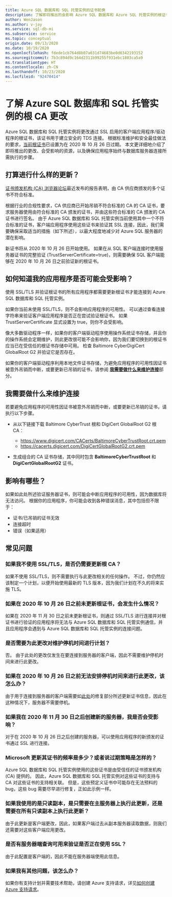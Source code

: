 ```yaml
---
title: Azure SQL 数据库和 SQL 托管实例的证书轮换
description: 了解即将推出的会影响 Azure SQL 数据库和 Azure SQL 托管实例的根证书更改
author: WenJason
ms.author: v-jay
ms.service: sql-db-mi
ms.subservice: service
ms.topic: conceptual
origin.date: 09/13/2020
ms.date: 10/19/2020
ms.openlocfilehash: fdede1cb764d8b07a631d74683be0d6342193152
ms.sourcegitcommit: 7b3c894d9c164d2311b99255f931ebc1803ca5a9
ms.translationtype: HT
ms.contentlocale: zh-CN
ms.lasthandoff: 10/23/2020
ms.locfileid: "92470414"
---
```

# <a name="understanding-the-changes-in-the-root-ca-change-for-azure-sql-database--sql-managed-instance"></a>了解 Azure SQL 数据库和 SQL 托管实例的根 CA 更改

Azure SQL 数据库和 SQL 托管实例将更改通过 SSL 启用的客户端应用程序/驱动程序的根证书，该证书用于建立安全的 TDS 连接。 根据标准维护和安全最佳做法的要求，[当前根证书](https://www.digicert.com/CACerts/BaltimoreCyberTrustRoot.crt.pem)已设置为在 2020 年 10 月 26 日过期。 本文更详细地介绍了即将推出的更改、会受影响的资源，以及确保应用程序始终与数据库服务器连接所需执行的步骤。

## <a name="what-update-is-going-to-happen"></a>打算进行什么样的更新？

[证书颁发机构 (CA) 浏览器论坛](https://cabforum.org/)最近发布的报告表明，由 CA 供应商颁发的多个证书不符合标准。

根据行业的合规性要求，CA 供应商已开始吊销不符合标准的 CA 的 CA 证书，要求服务器使用由符合标准的 CA 颁发的证书，并由这些符合标准的 CA 颁发的 CA 证书进行签名。 由于 Azure SQL 数据库和 SQL 托管实例当前使用其中一个不符合标准的证书，客户端应用程序使用这些证书来验证其 SSL 连接，因此，我们需要确保采取适当的措施（如下所述），以最大程度地减少对 Azure SQL 服务器的潜在影响。

新证书将从 2020 年 10 月 26 日开始使用。 如果在从 SQL 客户端连接时使用服务器证书的完整验证 (TrustServerCertificate=true)，则需要确保 SQL 客户端能够在 2020 年 10 月 26 日之前验证新的根证书。

## <a name="how-do-i-know-if-my-application-might-be-affected"></a>如何知道我的应用程序是否可能会受影响？

使用 SSL/TLS 并验证根证书的所有应用程序都需要更新根证书才能连接到 Azure SQL 数据库和 SQL 托管实例。 

如果你当前未使用 SSL/TLS，则不会影响应用程序的可用性。 可以通过查看连接字符串来验证客户端应用程序是否正在尝试验证根证书。 如果 TrustServerCertificate 显式设置为 true，则你不会受影响。

像大多数驱动程序一样，如果你的客户端驱动程序使用操作系统证书存储，并且你的操作系统会定期维护，则此更改很可能不会影响你，因为我们要切换到的根证书应当已在受信任的根证书存储中可用。 检查 Baltimore CyberDigiCert GlobalRoot G2 并验证它是否存在。

如果你的客户端驱动程序利用本地文件证书存储，为避免应用程序的可用性因证书被意外吊销而中断，或要更新已吊销的证书，请参阅 [**我需要做什么来维护连接**](./ssl-root-certificate-expiring.md#what-do-i-need-to-do-to-maintain-connectivity)部分。

## <a name="what-do-i-need-to-do-to-maintain-connectivity"></a>我需要做什么来维护连接

若要避免应用程序的可用性因证书被意外吊销而中断，或要更新已吊销的证书，请执行以下步骤。

*   从以下链接下载 Baltimore CyberTrust 根和 DigiCert GlobalRoot G2 根 CA：
    *   https://www.digicert.com/CACerts/BaltimoreCyberTrustRoot.crt.pem
    *   https://cacerts.digicert.com/DigiCertGlobalRootG2.crt.pem

*   生成组合的 CA 证书存储，其中同时包含 **BaltimoreCyberTrustRoot** 和 **DigiCertGlobalRootG2** 证书。

## <a name="what-can-be-the-impact"></a>影响有哪些？
如果如此处所述验证服务器证书，则可能会中断应用程序的可用性，因为数据库将无法访问。 根据你的应用程序，你可能会收到各种错误消息，其中包括但不限于：
*   证书/已吊销的证书无效
*   连接超时
*   错误（如果适用）

## <a name="frequently-asked-questions"></a>常见问题

### <a name="if-i-am-not-using-ssltls-do-i-still-need-to-update-the-root-ca"></a>如果我不使用 SSL/TLS，是否仍需要更新根 CA？
如果不使用 SSL/TLS，则不需要执行与此更改相关的任何操作。 不过，你仍然应该制定一个计划，以便开始使用最新的 TLS 版本，因为我们计划在不久的将来实施 TLS。

### <a name="what-will-happen-if-i-do-not-update-the-root-certificate-before-october-26-2020"></a>如果在 2020 年 10 月 26 日之前未更新根证书，会发生什么情况？
如果在 2020 年 11 月 30 日之前未更新根证书，则通过 SSL/TLS 进行连接并对根证书进行验证的应用程序将无法与 Azure SQL 数据库和 SQL 托管实例通信，并且应用程序会遇到与 Azure SQL 数据库和 SQL 托管实例的连接问题。

### <a name="do-i-need-to-plan-a-maintenance-downtime-for-this-changebr"></a>是否需要为此更改对维护停机时间进行计划？<BR>
否。 由于此处的更改仅发生在要连接到服务器的客户端，因此不需要维护停机时间来进行此更改。

### <a name="what-if-i-cannot-get-a-scheduled-downtime-for-this-change-before-october-26-2020"></a>如果在 2020 年 10 月 26 日之前无法安排停机时间来进行此更改，该怎么办？
由于用于连接到服务器的客户端需要如[此处](./ssl-root-certificate-expiring.md#what-do-i-need-to-do-to-maintain-connectivity)的修复部分所述更新证书信息，因此在这种情况下，服务器不需要停机。

### <a name="if-i-create-a-new-server-after-november-30-2020-will-i-be-impacted"></a>如果我在 2020 年 11 月 30 日之后创建新的服务器，我是否会受影响？
对于在 2020 年 10 月 26 日之后创建的服务器，可以使用应用程序的新颁发的证书通过 SSL 进行连接。

### <a name="how-often-does-microsoft-update-their-certificates-or-what-is-the-expiry-policy"></a>Microsoft 更新其证书的频率是多少？或者说过期策略是怎样的？
Azure SQL 数据库和 SQL 托管实例使用的这些证书是由受信任的证书颁发机构 (CA) 提供的。 因此，Azure SQL 数据库和 SQL 托管实例对这些证书的支持与 CA 对这些证书的支持相关联。 但是，这些预定义证书中可能存在无法预料的 bug，这些 bug 需要尽早进行修复，正如此示例一样。

### <a name="if-i-am-using-read-replicas-do-i-need-to-perform-this-update-only-on-master-server-or-all-the-read-replicas"></a>如果我使用的是只读副本，是只需要在主服务器上执行此更新，还是需要在所有只读副本上执行此更新？
由于此更新是客户端更改，因此，如果客户端过去从副本服务器读取数据，则我们还需要对这些客户端应用更改。 

### <a name="do-we-have-server-side-query-to-verify-if-ssl-is-being-used"></a>是否有服务器端查询可用来验证是否正在使用 SSL？
由于此配置是客户端的，因此不能在服务器端使用此信息。

### <a name="what-if-i-have-further-questions"></a>如果我有其他问题，该怎么办？
如果你有支持计划并需要技术帮助，请创建 Azure 支持请求，详见[如何创建 Azure 支持请求](https://support.azure.cn/zh-cn/support/contact/)。
